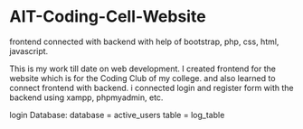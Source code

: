 # AIT-Coding-Cell-Website
frontend connected with backend with help of bootstrap, php, css, html, javascript.

This is my work till date on web development.
I created frontend for the website which is for the Coding Club of my college.
and also learned to connect frontend with backend.
i connected login and register form with the backend using xampp, phpmyadmin, etc.


login Database:
  database = active_users
  table = log_table
  
